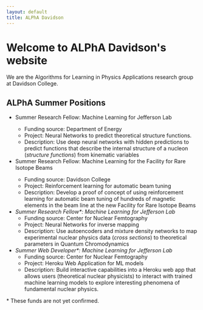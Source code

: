 ```yaml
---
layout: default
title: ALPhA Davidson
---
```

<!-- <div class="blurb">-->
  <h1>Welcome to ALPhA Davidson's website</h1>
  <p>We are the Algorithms for Learning in Physics Applications research group at Davidson College.</p>
  <h2> ALPhA Summer Positions </h2>
  <ul>
    <li>Summer Research Fellow: Machine Learning for Jefferson Lab</li>
        <ul>
      <li>Funding source: Department of Energy</li> 
      <li>Project: Neural Networks to predict theoretical structure functions.</li>
      <li>Description: Use deep neural networks with hidden predictions to predict functions that describe the 
        internal structure of a nucleon (<em>structure functions</em>) from kinematic variables</li>
     </ul>
    <li>Summer Research Fellow: Machine Learning for the Facility for Rare Isotope Beams</li>
     <ul>
      <li>Funding source: Davidson College</li> 
      <li>Project: Reinforcement learning for automatic beam tuning</li>
      <li>Description: Develop a proof of concept of using reinforcement learning for automatic beam tuning
        of hundreds of magnetic elements in the beam line at the new Facility for Rare Isotope Beams</li>
     </ul>
    <li><em>Summer Research Fellow*: Machine Learning for Jefferson Lab</em>
    <ul>
      <li>Funding source: Center for Nuclear Femtography</li> 
      <li>Project: Neural Networks for inverse mapping</li>
      <li>Description: Use autoencoders and mixture density networks to map experimental nuclear physics data (<em>cross sections</em>) 
        to theoretical parameters in Quantum Chromodynamics </li>
     </ul>
    </li>
        <li><em>Summer Web Developer*: Machine Learning for Jefferson Lab</em>
    <ul>
      <li>Funding source: Center for Nuclear Femtography</li> 
      <li>Project: Heroku Web Application for ML models</li>
      <li>Description: Build interactive capabilities into a Heroku web app that allows users (theoretical nuclear physicists) to 
      interact with trained machine learning models to explore interesting phenomena of fundamental nuclear physics.</li>
     </ul>
    </li>
  </ul>
  <p>* These funds are not yet confirmed.</p>
<!--</div><!-- /.blurb --> 
